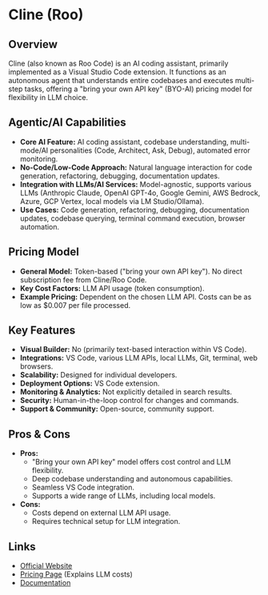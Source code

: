 # Cline (Roo)

## Overview
Cline (also known as Roo Code) is an AI coding assistant, primarily implemented as a Visual Studio Code extension. It functions as an autonomous agent that understands entire codebases and executes multi-step tasks, offering a "bring your own API key" (BYO-AI) pricing model for flexibility in LLM choice.

## Agentic/AI Capabilities
*   **Core AI Feature:** AI coding assistant, codebase understanding, multi-mode/AI personalities (Code, Architect, Ask, Debug), automated error monitoring.
*   **No-Code/Low-Code Approach:** Natural language interaction for code generation, refactoring, debugging, documentation updates.
*   **Integration with LLMs/AI Services:** Model-agnostic, supports various LLMs (Anthropic Claude, OpenAI GPT-4o, Google Gemini, AWS Bedrock, Azure, GCP Vertex, local models via LM Studio/Ollama).
*   **Use Cases:** Code generation, refactoring, debugging, documentation updates, codebase querying, terminal command execution, browser automation.

## Pricing Model
*   **General Model:** Token-based ("bring your own API key"). No direct subscription fee from Cline/Roo Code.
*   **Key Cost Factors:** LLM API usage (token consumption).
*   **Example Pricing:** Dependent on the chosen LLM API. Costs can be as low as $0.007 per file processed.

## Key Features
*   **Visual Builder:** No (primarily text-based interaction within VS Code).
*   **Integrations:** VS Code, various LLM APIs, local LLMs, Git, terminal, web browsers.
*   **Scalability:** Designed for individual developers.
*   **Deployment Options:** VS Code extension.
*   **Monitoring & Analytics:** Not explicitly detailed in search results.
*   **Security:** Human-in-the-loop control for changes and commands.
*   **Support & Community:** Open-source, community support.

## Pros & Cons
*   **Pros:**
    *   "Bring your own API key" model offers cost control and LLM flexibility.
    *   Deep codebase understanding and autonomous capabilities.
    *   Seamless VS Code integration.
    *   Supports a wide range of LLMs, including local models.
*   **Cons:**
    *   Costs depend on external LLM API usage.
    *   Requires technical setup for LLM integration.

## Links
*   [Official Website](https://cline.bot/)
*   [Pricing Page](https://cline.bot/pricing) (Explains LLM costs)
*   [Documentation](https://cline.bot/docs)